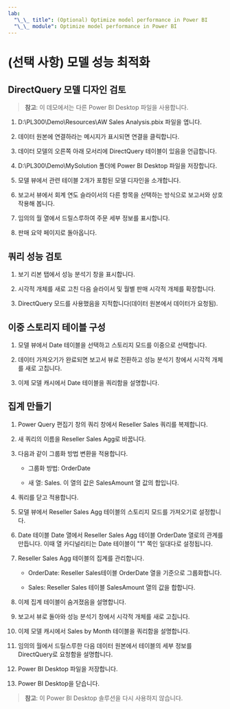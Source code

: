 ```yaml
---
lab:
  "\_\_ title": (Optional) Optimize model performance in Power BI
  "\_\_ module": Optimize model performance in Power BI
---
```


# (선택 사항) 모델 성능 최적화

## DirectQuery 모델 디자인 검토

> **참고**: 이 데모에서는 다른 Power BI Desktop 파일을 사용합니다.

1. D:\PL300\Demo\Resources\AW Sales Analysis.pbix 파일을 엽니다.

1. 데이터 원본에 연결하라는 메시지가 표시되면 연결을 클릭합니다.

1. 데이터 모델의 오른쪽 아래 모서리에 DirectQuery 테이블이 있음을 언급합니다.

1. D:\PL300\Demo\MySolution 폴더에 Power BI Desktop 파일을 저장합니다.

1. 모델 뷰에서 관련 테이블 2개가 포함된 모델 디자인을 소개합니다.

1. 보고서 뷰에서 회계 연도 슬라이서의 다른 항목을 선택하는 방식으로 보고서와 상호 작용해 봅니다.

1. 임의의 월 열에서 드릴스루하여 주문 세부 정보를 표시합니다.

1. 판매 요약 페이지로 돌아옵니다.

## 쿼리 성능 검토

1. 보기 리본 탭에서 성능 분석기 창을 표시합니다.

1. 시각적 개체를 새로 고친 다음 슬라이서 및 월별 판매 시각적 개체를 확장합니다.

1. DirectQuery 모드를 사용했음을 지적합니다(데이터 원본에서 데이터가 요청됨).

## 이중 스토리지 테이블 구성

1. 모델 뷰에서 Date 테이블을 선택하고 스토리지 모드를 이중으로 선택합니다.

1. 데이터 가져오기가 완료되면 보고서 뷰로 전환하고 성능 분석기 창에서 시각적 개체를 새로 고칩니다.

1. 이제 모델 캐시에서 Date 테이블을 쿼리함을 설명합니다.

## 집계 만들기

1. Power Query 편집기 창의 쿼리 창에서 Reseller Sales 쿼리를 복제합니다.

1. 새 쿼리의 이름을 Reseller Sales Agg로 바꿉니다.

1. 다음과 같이 그룹화 방법 변환을 적용합니다.

    - 그룹화 방법: OrderDate

    - 새 열: Sales. 이 열의 값은 SalesAmount 열 값의 합입니다.

1. 쿼리를 닫고 적용합니다.

1. 모델 뷰에서 Reseller Sales Agg 테이블의 스토리지 모드를 가져오기로 설정합니다.

1. Date 테이블 Date 열에서 Reseller Sales Agg 테이블 OrderDate 열로의 관계를 만듭니다. 이때 열 카디널리티는 Date 테이블이 "1" 쪽인 일대다로 설정됩니다.

1. Reseller Sales Agg 테이블의 집계를 관리합니다.

    - OrderDate: Reseller Sales테이블 OrderDate 열을 기준으로 그룹화합니다.

    - Sales: Reseller Sales 테이블 SalesAmount 열의 값을 합합니다.

1. 이제 집계 테이블이 숨겨졌음을 설명합니다.

1. 보고서 뷰로 돌아와 성능 분석기 창에서 시각적 개체를 새로 고칩니다.

1. 이제 모델 캐시에서 Sales by Month 테이블을 쿼리함을 설명합니다.

1. 임의의 월에서 드릴스루한 다음 데이터 원본에서 테이블의 세부 정보를 DirectQuery로 요청함을 설명합니다.

1. Power BI Desktop 파일을 저장합니다.

1. Power BI Desktop을 닫습니다.

> **참고**: 이 Power BI Desktop 솔루션을 다시 사용하지 않습니다.
